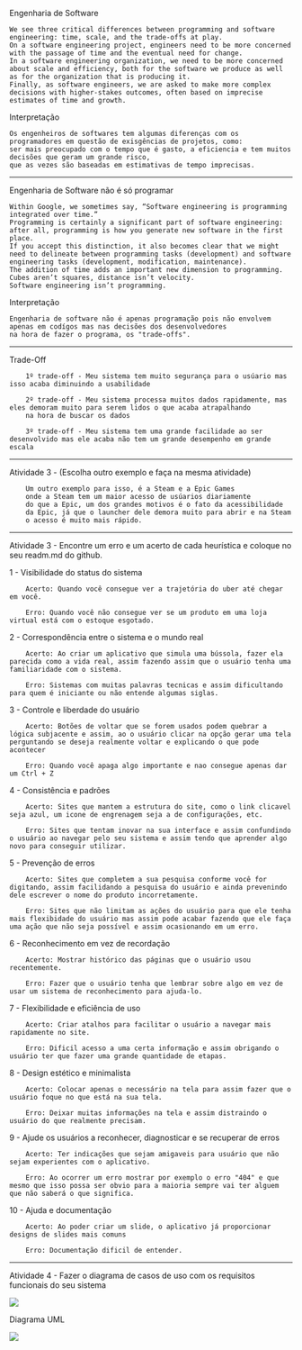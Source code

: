 Engenharia de Software
    
    We see three critical differences between programming and software engineering: time, scale, and the trade-offs at play. 
    On a software engineering project, engineers need to be more concerned with the passage of time and the eventual need for change. 
    In a software engineering organization, we need to be more concerned about scale and efficiency, both for the software we produce as well as for the organization that is producing it. 
    Finally, as software engineers, we are asked to make more complex decisions with higher-stakes outcomes, often based on imprecise estimates of time and growth.


Interpretação
    
    Os engenheiros de softwares tem algumas diferenças com os programadores em questão de exisgências de projetos, como: 
    ser mais preocupado com o tempo que é gasto, a eficiencia e tem muitos decisões que geram um grande risco, 
    que as vezes são baseadas em estimativas de tempo imprecisas.

------------------------------------------------

Engenharia de Software não é só programar
    
    Within Google, we sometimes say, “Software engineering is programming integrated over time.” 
    Programming is certainly a significant part of software engineering: after all, programming is how you generate new software in the first place. 
    If you accept this distinction, it also becomes clear that we might need to delineate between programming tasks (development) and software engineering tasks (development, modification, maintenance). 
    The addition of time adds an important new dimension to programming. Cubes aren’t squares, distance isn’t velocity. 
    Software engineering isn’t programming.

Interpretação
    
    Engenharia de software não é apenas programação pois não envolvem apenas em codígos mas nas decisões dos desenvolvedores
    na hora de fazer o programa, os "trade-offs".
    
------------------------------------------------

    
Trade-Off

        1º trade-off - Meu sistema tem muito segurança para o usúario mas isso acaba diminuindo a usabilidade
    
        2º trade-off - Meu sistema processa muitos dados rapidamente, mas eles demoram muito para serem lidos o que acaba atrapalhando
        na hora de buscar os dados
    
        3º trade-off - Meu sistema tem uma grande facilidade ao ser desenvolvido mas ele acaba não tem um grande desempenho em grande escala

------------------------------------------------

Atividade 3 - (Escolha outro exemplo e faça na mesma atividade)

        Um outro exemplo para isso, é a Steam e a Epic Games
        onde a Steam tem um maior acesso de usúarios diariamente
        do que a Epic, um dos grandes motivos é o fato da acessibilidade
        da Epic, já que o launcher dele demora muito para abrir e na Steam
        o acesso é muito mais rápido.
        
------------------------------------------------

Atividade 3 - Encontre um erro e um acerto de cada heurística e coloque no seu readm.md do github.

1 - Visibilidade do status do sistema
    
        Acerto: Quando você consegue ver a trajetória do uber até chegar em você.
        
        Erro: Quando você não consegue ver se um produto em uma loja virtual está com o estoque esgotado.
        
2 - Correspondência entre o sistema e o mundo real
    
        Acerto: Ao criar um aplicativo que simula uma bússola, fazer ela parecida como a vida real, assim fazendo assim que o usuário tenha uma familiaridade com o sistema.
        
        Erro: Sistemas com muitas palavras tecnicas e assim dificultando para quem é iniciante ou não entende algumas siglas.
        
3 - Controle e liberdade do usuário
    
        Acerto: Botões de voltar que se forem usados podem quebrar a lógica subjacente e assim, ao o usuário clicar na opção gerar uma tela perguntando se deseja realmente voltar e explicando o que pode acontecer
        
        Erro: Quando você apaga algo importante e nao consegue apenas dar um Ctrl + Z
        
4 - Consistência e padrões
    
        Acerto: Sites que mantem a estrutura do site, como o link clicavel seja azul, um icone de engrenagem seja a de configurações, etc.
        
        Erro: Sites que tentam inovar na sua interface e assim confundindo o usuário ao navegar pelo seu sistema e assim tendo que aprender algo novo para conseguir utilizar.
        
5 - Prevenção de erros
    
        Acerto: Sites que completem a sua pesquisa conforme você for digitando, assim facilidando a pesquisa do usuário e ainda prevenindo dele escrever o nome do produto incorretamente.
        
        Erro: Sites que não limitam as ações do usuário para que ele tenha mais flexibidade do usuário mas assim pode acabar fazendo que ele faça uma ação que não seja possível e assim ocasionando em um erro.
        
6 - Reconhecimento em vez de recordação
    
        Acerto: Mostrar histórico das páginas que o usuário usou recentemente.
        
        Erro: Fazer que o usuário tenha que lembrar sobre algo em vez de usar um sistema de reconhecimento para ajuda-lo.
        
7 - Flexibilidade e eficiência de uso
    
        Acerto: Criar atalhos para facilitar o usuário a navegar mais rapidamente no site.
        
        Erro: Dificil acesso a uma certa informação e assim obrigando o usuário ter que fazer uma grande quantidade de etapas.
        
8 - Design estético e minimalista
    
        Acerto: Colocar apenas o necessário na tela para assim fazer que o usuário foque no que está na sua tela.
        
        Erro: Deixar muitas informações na tela e assim distraindo o usuário do que realmente precisam.
        
9 - Ajude os usuários a reconhecer, diagnosticar e se recuperar de erros
    
        Acerto: Ter indicações que sejam amigaveis para usuário que não sejam experientes com o aplicativo.
        
        Erro: Ao ocorrer um erro mostrar por exemplo o erro "404" e que mesmo que isso possa ser obvio para a maioria sempre vai ter alguem que não saberá o que significa.
        
10 - Ajuda e documentação
    
        Acerto: Ao poder criar um slide, o aplicativo já proporcionar designs de slides mais comuns
        
        Erro: Documentação dificil de entender.
        
------------------------------------------------


Atividade 4 - Fazer o diagrama de casos de uso com os requisitos funcionais do seu sistema

<img align="center" src="https://github.com/GabrielBartolomeu1/Bertoti/assets/127538473/d9b1ab98-7576-45b1-9e58-678df2ef9a97"/>

Diagrama UML

<img align ="center" src="https://github.com/GabrielBartolomeu1/Bertoti/assets/127538473/7a48553b-4c57-4687-978c-011bd1d4fdf5"/>

